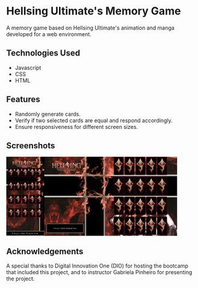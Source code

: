# Hellsing Ultimate's Memory Game
A memory game based on Hellsing Ultimate's animation and manga developed for a web environment.

## Technologies Used
- Javascript
- CSS
- HTML

## Features
- Randomly generate cards.
- Verify if two selected cards are equal and respond accordingly.
- Ensure responsiveness for different screen sizes.

## Screenshots
<div style="display: flex;">
  <img src="./assets/imagens/mobileSreen.png" alt="Mobile screen" style="width: 20%;">
  <img src="./assets/imagens/mainScreen.png" alt="Main screen" style="width: 70%;">
</div>

## Acknowledgements
A special thanks to Digital Innovation One (DIO) for hosting the bootcamp that included this project, and to instructor Gabriela Pinheiro for presenting the project.

